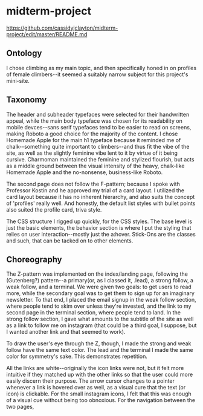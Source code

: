 # midterm-project
https://github.com/cassidyjclayton/midterm-project/edit/master/README.md
## Ontology  
I chose climbing as my main topic, and then specifically honed in on profiles of female climbers--it seemed a suitably narrow subject for this project's mini-site. 

## Taxonomy  

The header and subheader typefaces were selected for their handwritten appeal, while the main body typeface  was chosen for its readability on mobile devces--sans serif typefaces tend to be easier to read on screens, making Roboto a good choice for the majority of the content. I chose Homemade Apple for the main h1 typeface because it reminded me of chalk--something quite important to climbers--and thus fit the vibe of the site, as well as the slightly feminine vibe lent to it by virtue of it being cursive. Charmoman maintained the feminine and stylized flourish, but acts as a middle ground between the visual intensity of the heavy, chalk-like Homemade Apple and the no-nonsense, business-like Roboto.
  
The second page does not follow the F-pattern; because I spoke with Professor Kostin and he approved my trial of a card layout.
I utilized the card layout because it has no inherent hierarchy, and also suits the concept of 'profiles' really well. And 
honestly, the default list styles with bullet points also suited the profile card, triva style. 

The CSS structure I rigged up quickly, for the CSS styles. The base level is just the basic elements, the behavior section
is where I put the styling that relies on user interaction--mostly just the a:hover. Stick-Ons are the classes and such, that
can be tacked on to other elements. 


## Choreography
The Z-pattern was implemented on the index/landing page, following the (Gutenberg?) pattern--a primary(or, as I classed it,
.lead), a strong follow, a weak follow, and a terminal. We were given two goals: to get users to read more, while the secondary
goal was to get them to sign up for an imaginary newsletter. To that end, I placed the email signup in the weak follow section,
where people tend to skim over unless they're invested, and the link to my second page in the terminal section, 
where people tend to land. In the strong follow section, I gave what amounts to the subtitle of the site as well as a link to 
follow me on instagram (that could be a third goal, I suppose, but I wanted another link and that seemed to work). 
  
To draw the user's eye through the Z, though, I made the strong and weak follow have the same text color. The lead and 
the terminal I made the same color for symmetry's sake. This demonstrates repetition. 


All the links are white--originally the icon links were not, but it felt more intuitive if they matched up with the other links so that the user could more easily discern their purpose. The arrow cursor changes to a pointer whenever a link is hovered over as well, as a visual cure that the text (or icon) is clickable. For the small instagram icons, I felt that this was enough of a visual cue without being too obnoxious. For the navigation between the two pages, 
